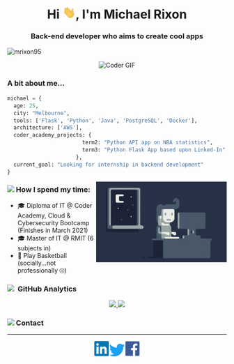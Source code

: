 <h1 align="center">Hi <img src="https://raw.githubusercontent.com/ABSphreak/ABSphreak/master/gifs/Hi.gif" width="30px">, I'm Michael Rixon</h1>
<h3 align="center">Back-end developer who aims to create cool apps</h3>
<p align="left"> <img src="https://komarev.com/ghpvc/?username=mrixon95" alt="mrixon95" /> </p>

<p  align="center"><img src="https://media.giphy.com/media/SWoSkN6DxTszqIKEqv/giphy.gif" alt="Coder GIF" width="500" height="400">

### A bit about me...
```python
michael = {
  age: 25,
  city: "Melbourne",
  tools: ['Flask', 'Python', 'Java', 'PostgreSQL', 'Docker'],
  architecture: ['AWS'],
  coder_academy_projects: {
                        term2: "Python API app on NBA statistics",
                        term3: "Python Flask App based upon Linked-In",
                      },
  current_goal: "Looking for internship in backend development"
}
```
<img alt="Night Coding" src="https://raw.githubusercontent.com/AVS1508/AVS1508/master/assets/Night-Coding.gif" align="right"/>

### <img src="https://media.giphy.com/media/rWJRwQVItkY4E/giphy.gif" width="50"> How I spend my time: ###

- 🎓 Diploma of IT @ Coder Academy, Cloud & Cybersecurity Bootcamp (Finishes in March 2021)
- 🎓 Master of IT @ RMIT (6 subjects in)
- 🏀 Play Basketball (socially...not professionally 🙄)


### <img src="https://media.giphy.com/media/IzLejEn5juzsLN4AqX/giphy.gif"  width="50"> &nbsp;GitHub Analytics

<p align="center">
<a href="https://github.com/AVS1508">
  <img height="180em" src="https://github-readme-stats-eight-theta.vercel.app/api?username=mrixon95&show_icons=true&include_all_commits=true&count_private=true"/>
  <img height="180em" src="https://github-readme-stats-eight-theta.vercel.app/api/top-langs/?username=mrixon95&layout=compact&langs_count=8"/>
</a>
</p>


### <img src="https://media.giphy.com/media/LnQjpWaON8nhr21vNW/giphy.gif" width="60">  Contact
<hr>
<p align=center><a href="https://www.linkedin.com/in/michael-rixon-188934126/"><img src="images/linkedin-original.svg" width=7%></a><a href="https://twitter.com/MRixon95"><img src="images/twitter-original.svg" width=7%></a><a href="https://www.facebook.com/mrixon1"><img src="images/facebook-original.svg" width=7%></a></p>


